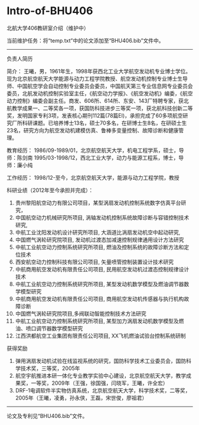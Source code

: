 ﻿# Intro-of-BHU406
北航大学406教研室介绍（维护中）

当前维护任务：将“temp.txt”中的论文添加至“BHU406.bib”文件中。

*********************************************************
负责人简历

简介：
王曦，男，1961年生，1998年获西北工业大学航空发动机专业博士学位。现为北京航空航天大学能源与动力工程学院教授、航空发动机控制专业博士生导师、中国航空学会自动控制专业委员会委员，中国航天第三专业信息网专业委员会委员，北航发动机控制实验室主任，《航空动力学报》、《航空发动机》编委，《航空动力控制》编委会副主任。商发、606所、614所、东安、143厂特聘专家，获北航教学成果一、二等奖各一项，获国防科技进步三等奖一项，获北航科技创新二等奖，发明国家专利3项，发表核心期刊112篇(78篇EI)，承担完成了60多项航空研究厂所科研课题。已培养博士13名，硕士70多名，在研博士生8名，在研硕士生23名，研究方向为航空发动机建模仿真、鲁棒多变量控制、故障诊断和健康管理。

教育经历：
1986/09-1989/01，北京航空航天大学，机电工程学系，硕士，导师：陈剑南
1995/03-1998/12，西北工业大学，动力与能源工程系，博士，导师：廉小纯

工作经历：
1998/12-至今，北京航空航天大学，能源与动力工程学院，教授

科研业绩（2012年至今承担并完成）：
1)	贵州黎阳航空动力有限公司项目，某型涡扇发动机控制系统数字仿真平台研究， 
2)	中国航空动力机械研究所项目, 涡轴发动机控制系统故障诊断与容错控制技术研究, 
3)	中航工业沈阳发动机设计研究所项目, 大涵道比涡扇发动机空中起动研究, 
4)	中国燃气涡轮研究院项目, 发动机过渡态加减速控制规律通用设计方法研究
5)	中航工业航空动力控制系统研究所项目, 燃油及控制系统的故障诊断方法和定位技术
6)	西安航空动力控制科技有限公司项目, 矢量喷管控制装置设计技术研究
7)	中航商用航空发动机有限责任公司项目, 民用航空发动机过渡态控制规律设计技术
8)	中航工业航空动力控制系统研究所项目, 某型发动机数学模型及燃油调节器数学模型研究
9)	中航商用航空发动机有限责任公司项目, 商用航空发动机传感器与执行机构故障诊断
10)	中国燃气涡轮研究院项目,多阀联动智能控制技术方法研究
11)	中航工业航空动力控制系统研究所项目, 某型加力涡扇发动机数学模型及燃油、喷口调节器数学模型研究
12)	江西洪都航空工业集团有限责任公司项目, XX飞机燃油试验台控制系统研制

获得奖励
1)	弹用涡扇发动机试验在线监视系统的研究，国防科学技术工业委员会，国防科学技术奖，三等奖，2005年
2)	航空宇航推进本研一体化专业教学实验中心建设，北京航空航天大学，教学成果奖，一等奖，2009年（王强，徐国强，闫晓军，王曦，许全宏）
3)	DRF-1电调软件半实物仿真系统，北京航空航天大学，科学技术奖，二等奖，2005年（王曦，凌勇，孙永侠，王磊，宋世俊，廖祖君）
**********************************************************

论文及专利见“BHU406.bib”文件。